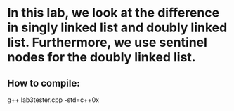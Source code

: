 # In this lab, we look at the difference in singly linked list and doubly linked list. Furthermore, we use sentinel nodes for the doubly linked list.

## How to compile: 
   g++ lab3tester.cpp -std=c++0x 
   
